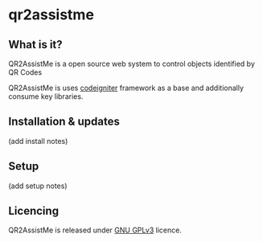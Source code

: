 # qr2assistme

## What is it?

QR2AssistMe is a open source web system to control objects identified by QR Codes 


QR2AssistMe is uses [codeigniter](http://codeigniter.com) framework as a base and additionally consume key libraries.


## Installation & updates

(add install notes)

## Setup

(add setup notes)

## Licencing

QR2AssistMe is released under [GNU GPLv3](https://www.gnu.org/licenses/gpl-3.0.html) licence.
